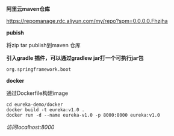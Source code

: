 **阿里云maven仓库**

https://repomanage.rdc.aliyun.com/my/repo?spm=0.0.0.0.Fhzjha



**pubish**

将zip tar publish到maven 仓库



**引入gradle 插件，可以通过gradlew jar打一个可执行jar包**

```
org.springframework.boot
```



**docker**

通过Dockerfile构建image

```shell
cd eureka-demo/docker
docker build -t eureka:v1.0 .
docker run -d --name eureka-v1.0 -p 8000:8000 eureka:v1.0
```

*访问localhost:8000*